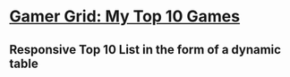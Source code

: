 # [Gamer Grid: My Top 10 Games](https://danielledonnelly.github.io/my-gamer-grid/) 
## Responsive Top 10 List in the form of a dynamic table
